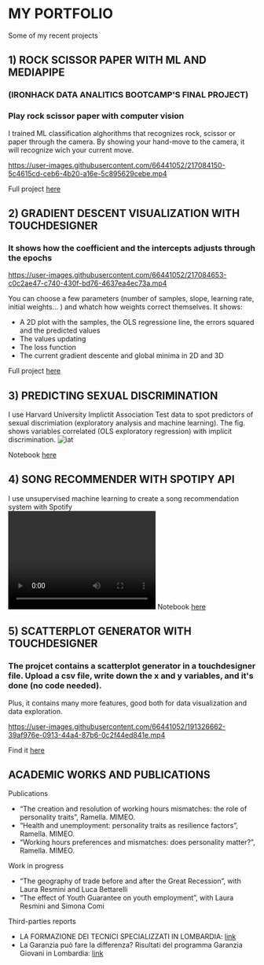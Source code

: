 # MY PORTFOLIO
Some of my recent projects 

## 1) ROCK SCISSOR PAPER WITH ML AND MEDIAPIPE 
### (IRONHACK DATA ANALITICS BOOTCAMP'S FINAL PROJECT)
### Play rock scissor paper with computer vision
I trained ML classification alghorithms that recognizes rock, scissor or paper through the camera. By showing your hand-move to the camera, it will recognize wich your current move. 

https://user-images.githubusercontent.com/66441052/217084150-5c4615cd-ceb6-4b20-a16e-5c895629cebe.mp4

Full project [here](https://github.com/tommella90/Rock-Scissor-Paper-move-recognition)


## 2) GRADIENT DESCENT VISUALIZATION WITH TOUCHDESIGNER 
### It shows how the coefficient and the intercepts adjusts through the epochs

https://user-images.githubusercontent.com/66441052/217084653-c0c2ae47-c740-430f-bd76-4637ea4ec73a.mp4

You can choose a few parameters (number of samples, slope, learning rate, initial weights... ) and whatch how weights correct themselves. It shows: 
- A 2D plot with the samples, the OLS regressione line, the errors squared and the predicted values 
- The values updating 
- The loss function 
- The current gradient descente and global minima in 2D and 3D

Full project [here](https://user-images.githubusercontent.com/66441052/217083263-2b44e20b-6288-4c44-945f-bf6792032eb0.mp4)


## 3) PREDICTING SEXUAL DISCRIMINATION 
I use Harvard University Implictit Association Test data to spot predictors of sexual discrimiation (exploratory analysis and machine learning). The fig. shows variables correlated (OLS exploratory regression) with implicit discrimination. 
![iat](https://user-images.githubusercontent.com/66441052/190933239-2138148c-28d9-4ffa-a0c4-aa139a63c7c4.png)

Notebook [here](https://github.com/tommella90/Predicting-sexual-discrimination)


## 4) SONG RECOMMENDER WITH SPOTIPY API
I use unsupervised machine learning to create a song recommendation system with Spotify        
<video src="https://user-images.githubusercontent.com/66441052/190932717-a2cc9244-8fab-458a-b40f-00dba5cf0743.mp4" width="300" height="200">
</video>
Notebook [here](https://github.com/tommella90/SongRecommender)


## 5) SCATTERPLOT GENERATOR WITH TOUCHDESIGNER
### The projcet contains a scatterplot generator in a touchdesigner file. Upload a csv file, write down the x and y variables, and it's done (no code needed). 
Plus, it contains many more features, good both for data visualization and data exploration. 

https://user-images.githubusercontent.com/66441052/191326662-39af976e-0913-44a4-87b6-0c2f44ed841e.mp4

Find it [here](https://github.com/tommella90/Scatterplot-generator-Touchdesigner)
 
 




## ACADEMIC WORKS AND PUBLICATIONS 
Publications
- “The creation and resolution of working hours mismatches: the role of personality traits”, Ramella. MIMEO.
- “Health and unemployment: personality traits as resilience factors”, Ramella. MIMEO.
- “Working hours preferences and mismatches: does personality matter?”, Ramella. MIMEO.

Work in progress
- “The geography of trade before and after the Great Recession”, with Laura Resmini and Luca Bettarelli
- “The effect of Youth Guarantee on youth employment”, with Laura Resmini and Simona Comi

Third-parties reports 
- LA FORMAZIONE DEI TECNICI SPECIALIZZATI IN LOMBARDIA: [link](https://www.consiglio.regione.lombardia.it/wps/wcm/connect/53d1bc0c-bce1-47fb-9b80-c0f442d4209c/MV_23_ITS_Rapporto_finale_28apr2021.pdf?MOD=AJPERES&CACHEID=ROOTWORKSPACE-53d1bc0c-bce1-47fb-9b80-c0f442d4209c-nB5MPt5)
- La Garanzia può fare la differenza? Risultati del programma Garanzia Giovani in Lombardia: [link](https://www.consiglio.regione.lombardia.it/wps/wcm/connect/0139ff5a-66f2-4c00-a169-d408ce2755bc/MV_27_GaranziaGiovani_RapportoFinale_17mag2022.pdf?MOD=AJPERES&CACHEID=ROOTWORKSPACE-0139ff5a-66f2-4c00-a169-d408ce2755bc-o5I9Cqb)



